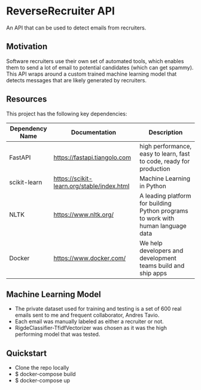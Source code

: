 # ReverseRecruiter API

An API that can be used to detect emails from recruiters.


## Motivation

Software recruiters use their own set of automated tools, which enables them to send a lot of email to potential candidates (which can get spammy). This API wraps around a custom trained machine learning model that detects messages that are likely generated by recruiters.


## Resources
This project has the following key dependencies:

| Dependency Name | Documentation                | Description                                                                            |
|-----------------|------------------------------|----------------------------------------------------------------------------------------|
| FastAPI         | https://fastapi.tiangolo.com | high performance, easy to learn, fast to code, ready for production |
| scikit-learn         | https://scikit-learn.org/stable/index.html | Machine Learning in Python |
| NLTK         | https://www.nltk.org/ | A leading platform for building Python programs to work with human language data |
| Docker        | https://www.docker.com/ | We help developers and development teams build and ship apps |


## Machine Learning Model

- The private dataset used for training and testing is a set of 600 real emails sent to me and frequent collaborator, Andres Tavio.
- Each email was manually labeled as either a recruiter or not.
- RigdeClassifier-TfidfVectorizer was chosen as it was the high performing model that was tested.


## Quickstart

- Clone the repo locally
- $ docker-compose build
- $ docker-compose up


